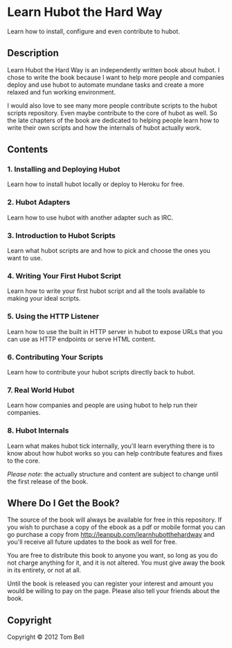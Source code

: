 # Learn Hubot the Hard Way

Learn how to install, configure and even contribute to hubot.

## Description

Learn Hubot the Hard Way is an independently written book about hubot. I chose
to write the book because I want to help more people and companies deploy and
use hubot to automate mundane tasks and create a more relaxed and fun working
environment.

I would also love to see many more people contribute scripts to the hubot
scripts repository. Even maybe contribute to the core of hubot as well. So the
late chapters of the book are dedicated to helping people learn how to write
their own scripts and how the internals of hubot actually work.

## Contents

### 1. Installing and Deploying Hubot

Learn how to install hubot locally or deploy to Heroku for free.

### 2. Hubot Adapters

Learn how to use hubot with another adapter such as IRC.

### 3. Introduction to Hubot Scripts

Learn what hubot scripts are and how to pick and choose the ones you want to
use.

### 4. Writing Your First Hubot Script

Learn how to write your first hubot script and all the tools available to making
your ideal scripts.

### 5. Using the HTTP Listener

Learn how to use the built in HTTP server in hubot to expose URLs that you can
use as HTTP endpoints or serve HTML content.

### 6. Contributing Your Scripts

Learn how to contribute your hubot scripts directly back to hubot.

### 7. Real World Hubot

Learn how companies and people are using hubot to help run their companies.

### 8. Hubot Internals

Learn what makes hubot tick internally, you'll learn everything there is to know
about how hubot works so you can help contribute features and fixes to the core.

*Please note*: the actually structure and content are subject to change until
the first release of the book.

## Where Do I Get the Book?

The source of the book will always be available for free in this repository. If
you wish to purchase a copy of the ebook as a pdf or mobile format you can go
purchase a copy from http://leanpub.com/learnhubotthehardway and you'll receive
all future updates to the book as well for free.

You are free to distribute this book to anyone you want, so long as you do not
charge anything for it, and it is not altered. You must give away the book in
its entirety, or not at all.

Until the book is released you can register your interest and amount you would
be willing to pay on the page. Please also tell your friends about the book.


## Copyright

Copyright &copy; 2012 Tom Bell
